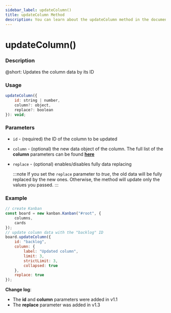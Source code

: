 ```yaml
---
sidebar_label: updateColumn()
title: updateColumn Method
description: You can learn about the updateColumn method in the documentation of the DHTMLX JavaScript Kanban library. Browse developer guides and API reference, try out code examples and live demos, and download a free 30-day evaluation version of DHTMLX Kanban.
---
```


# updateColumn()

### Description

@short: Updates the column data by its ID

### Usage

~~~jsx {}
updateColumn({
	id: string | number,
	column?: object,
	replace?: boolean
}): void;
~~~

### Parameters

- `id` - (required) the ID of the column to be updated
- `column` - (optional) the new data object of the column. The full list of the **column** parameters can be found [**here**](api/config/js_kanban_columns_config.md)
- `replace` - (optional) enables/disables fully data replacing

	:::note
	If you set the `replace` parameter to *true*, the old data will be fully replaced by the new ones. Otherwise, the method will update only the values you passed.
	:::

### Example

~~~jsx {7-16}
// create Kanban
const board = new kanban.Kanban("#root", {
	columns,
	cards
});
// update column data with the "backlog" ID
board.updateColumn({
	id: "backlog",
	column: {
		label: "Updated column",
		limit: 3,
		strictLimit: 3,
		collapsed: true
	},
	replace: true
});
~~~

**Change log**: 
- The **id** and **column** parameters were added in v1.1
- The **replace** parameter was added in v1.3